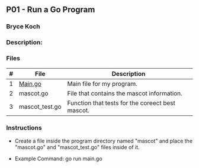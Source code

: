 ## P01 - Run a Go Program
### Bryce Koch
### Description:



### Files

|   #   | File             | Description                                        |
| :---: | ---------------- | -------------------------------------------------- |
|   1   | [Main.go](https://github.com/BKoch74/4143-PLC/blob/main/Assignments/P01/Main.go)      | Main file for my program.      |
|   2   | mascot.go  | File that contains the mascot information.   |
|   3   | mascot_test.go | Function that tests for the coreect best mascot. |

### Instructions

- Create a file inside the program directory named "mascot" and place the "mascot.go" and "mascot_test.go" files inside of it.



- Example Command:
go run main.go
